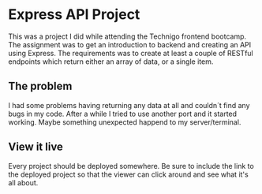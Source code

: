 # Express API Project

This was a project I did while attending the Technigo frontend bootcamp. The assignment was to get an introduction to backend and creating an API using Express. The requirements was to create at least a couple of RESTful endpoints which return either an array of data, or a single item.


## The problem

I had some problems having returning any data at all and couldn´t find any bugs in my code. After a while I tried to use another port and it started working. Maybe something unexpected happend to my server/terminal.

## View it live

Every project should be deployed somewhere. Be sure to include the link to the deployed project so that the viewer can click around and see what it's all about.
